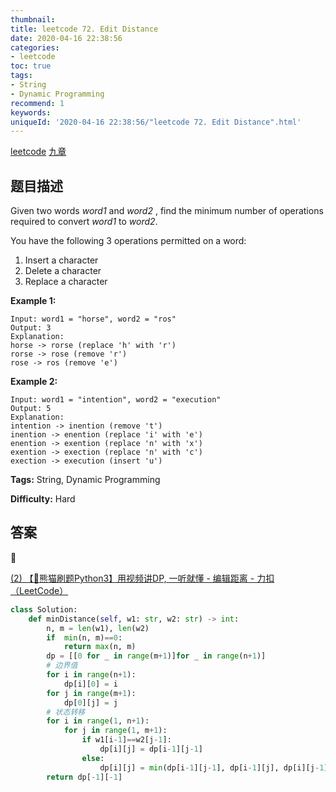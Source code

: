 ```yaml
---
thumbnail:
title: leetcode 72. Edit Distance
date: 2020-04-16 22:38:56
categories:
- leetcode
toc: true
tags:
- String
- Dynamic Programming
recommend: 1
keywords:
uniqueId: '2020-04-16 22:38:56/"leetcode 72. Edit Distance".html'
---
```


<a href="https://leetcode.com/problems/edit-distance/">leetcode</a>
<a href="https://www.jiuzhang.com/solution/edit-distance/">九章</a>
## 题目描述
Given two words _word1_ and _word2_ , find the minimum number of operations
required to convert _word1_ to _word2_.

You have the following 3 operations permitted on a word:

  1. Insert a character
  2. Delete a character
  3. Replace a character

**Example 1:**
        
    Input: word1 = "horse", word2 = "ros"
    Output: 3
    Explanation: 
    horse -> rorse (replace 'h' with 'r')
    rorse -> rose (remove 'r')
    rose -> ros (remove 'e')


**Example 2:**
        
    Input: word1 = "intention", word2 = "execution"
    Output: 5
    Explanation: 
    intention -> inention (remove 't')
    inention -> enention (replace 'i' with 'e')
    enention -> exention (replace 'n' with 'x')
    exention -> exection (replace 'n' with 'c')
    exection -> execution (insert 'u')



**Tags:** String, Dynamic Programming

**Difficulty:** Hard

## 答案
<!--more-->

[(2) 【🐼熊猫刷题Python3】用视频讲DP, 一听就懂 - 编辑距离 - 力扣（LeetCode）](https://leetcode-cn.com/problems/edit-distance/solution/xiong-mao-shua-ti-python3-dong-tai-gui-hua-yi-dong/)

```python
class Solution:
    def minDistance(self, w1: str, w2: str) -> int:
        n, m = len(w1), len(w2)
        if  min(n, m)==0:
            return max(n, m)
        dp = [[0 for _ in range(m+1)]for _ in range(n+1)]
        # 边界值
        for i in range(n+1):
            dp[i][0] = i
        for j in range(m+1):
            dp[0][j] = j
        # 状态转移
        for i in range(1, n+1):
            for j in range(1, m+1):
                if w1[i-1]==w2[j-1]:
                    dp[i][j] = dp[i-1][j-1]
                else:
                    dp[i][j] = min(dp[i-1][j-1], dp[i-1][j], dp[i][j-1])+1
        return dp[-1][-1]
        
```
